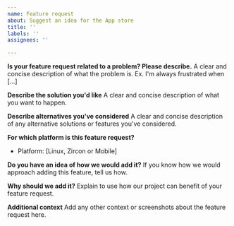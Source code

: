 ```yaml
---
name: Feature request
about: Suggest an idea for the App store
title: ''
labels: ''
assignees: ''

---
```


**Is your feature request related to a problem? Please describe.**
A clear and concise description of what the problem is. Ex. I'm always frustrated when [...]

**Describe the solution you'd like**
A clear and concise description of what you want to happen.

**Describe alternatives you've considered**
A clear and concise description of any alternative solutions or features you've considered.

**For which platform is this feature request?**
- Platform: [Linux, Zircon or Mobile]

**Do you have an idea of how we would add it?**
If you know how we would approach adding this feature, tell us how.

**Why should we add it?**
Explain to use how our project can benefit of your feature request.

**Additional context**
Add any other context or screenshots about the feature request here.
